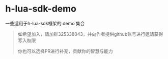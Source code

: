 # h-lua-sdk-demo

一些适用于h-lua-sdk框架的 demo 集合

> 如希望加入，请加群325338043，并向作者提供github账号进行邀请获得写入权限
> 
> 你也可以选择PR进行补充，贡献你的智慧与能力